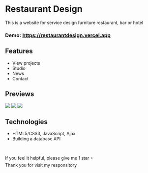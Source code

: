 # Restaurant Design
This is a website for service design furniture restaurant, bar or hotel
### Demo: https://restaurantdesign.vercel.app

## Features
- View projects
- Studio
- News
- Contact

## Previews
![](https://user-images.githubusercontent.com/50391243/207361593-b311e535-09de-43b8-a82d-c4423251c0ae.png)
![](https://user-images.githubusercontent.com/50391243/207361824-68624c1d-68bd-4c8e-9897-651499f57135.png)
![](https://user-images.githubusercontent.com/50391243/207362351-1915bfb9-486b-425b-af1a-2375806a2f90.png)


## Technologies
- HTML5/CSS3, JavaScript, Ajax
- Building a database API

<br/>

<p>If you feel it helpful, please give me 1 star ⭐ <br/>
Thank you for visit my responsitory</p>
